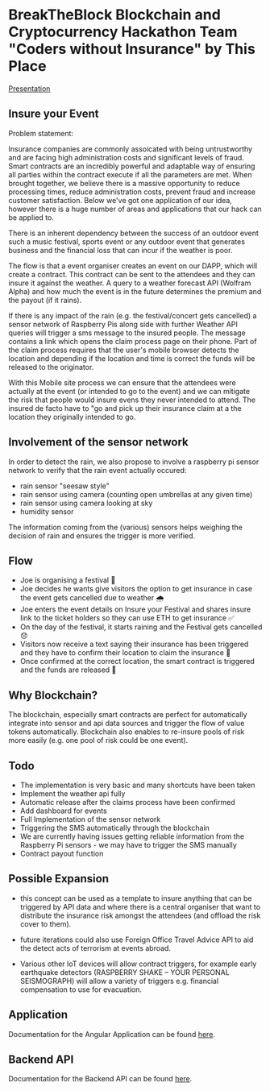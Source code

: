 # BreakTheBlock Blockchain and Cryptocurrency Hackathon Team "Coders without Insurance" by This Place

[Presentation](https://www.slideshare.net/thisplacestudio/this-place-breaktheblock-2017-hackathon-concept)

## Insure your Event

Problem statement: 

Insurance companies are commonly assoicated with being untrustworthy and are facing high administration costs and significant levels of fraud. Smart contracts are an incredibly powerful and adaptable way of ensuring all parties within the contract execute if all the parameters are met. When brought together, we believe there is a massive opportunity to reduce processing times, reduce administration costs, prevent fraud and increase customer satisfaction. Below we've got one application of our idea, however there is a huge number of areas and applications that our hack can be applied to. 

There is an inherent dependency between the success of an outdoor event such a music festival, sports event or any outdoor event that generates business and the financial loss that can incur if the weather is poor.

The flow is that a event organiser creates an event on our DAPP, which will create a contract. This contract can be sent to the attendees and they can insure it against the weather. A query to a weather forecast API (Wolfram Alpha) and how much the event is in the future determines the premium and the payout (if it rains).

If there is any impact of the rain (e.g. the festival/concert gets cancelled) a sensor network of Raspberry Pis along side with further Weather API queries will trigger a sms message to the insured people. The message contains a link which opens the claim process page on their phone. Part of the claim process requires that the user's mobile browser detects the location and depending if the location and time is correct the funds will be released to the originator.

With this Mobile site process we can ensure that the attendees were actually at the event (or intended to go to the event) and we can mitigate the risk that people would insure evens they never intended to attend. The insured de facto have to "go and pick up their insurance claim at a the location they originally intended to go.

## Involvement of the sensor network
In order to detect the rain, we also propose to involve a raspberry pi sensor network to verify that the rain event actually occured:

- rain sensor "seesaw style"
- rain sensor using camera (counting open umbrellas at any given time)
- rain sensor using camera looking at sky
- humidity sensor

The information coming from the (various) sensors helps weighing the decision of rain and ensures the trigger is more verified.

## Flow

- Joe is organising a festival 🎉
- Joe decides he wants give visitors the option to get insurance in case the event gets cancelled due to weather 🌧️
- Joe enters the event details on Insure your Festival and shares insure link to the ticket holders so they can use ETH to get insurance ✅
- On the day of the festival, it starts raining and the Festival gets cancelled 😞
- Visitors now receive a text saying their insurance has been triggered and they have to confirm their location to claim the insurance 📱
- Once confirmed at the correct location, the smart contract is triggered and the funds are released 💸

## Why Blockchain?

The blockchain, especially smart contracts are perfect for automatically integrate into sensor and api data sources and trigger the flow of value tokens automatically. Blockchain also enables to re-insure pools of risk more easily (e.g. one pool of risk could be one event).


## Todo

- The implementation is very basic and many shortcuts have been taken
- Implement the weather api fully
- Automatic release after the claims process have been confirmed
- Add dashboard for events
- Full Implementation of the sensor network
- Triggering the SMS automatically through the blockchain
- We are currently having issues getting reliable information from the Raspberry Pi sensors - we may have to trigger the SMS manually
- Contract payout function

## Possible Expansion

- this concept can be used as a template to insure anything that can be triggered by API data and where there is a central organiser that want to distribute the insurance risk amongst the attendees (and offload the risk cover to them).

- future iterations could also use Foreign Office Travel Advice API to aid the detect acts of terrorism at events abroad.

- Various other IoT devices will allow contract triggers, for example early earthquake detectors (RASPBERRY SHAKE – YOUR PERSONAL SEISMOGRAPH) will allow a variety of triggers e.g. financial compensation to use for evacuation. 

## Application
Documentation for the Angular Application can be found [here](./application/README.md).

## Backend API
Documentation for the Backend API can be found [here](./application/README.md).
